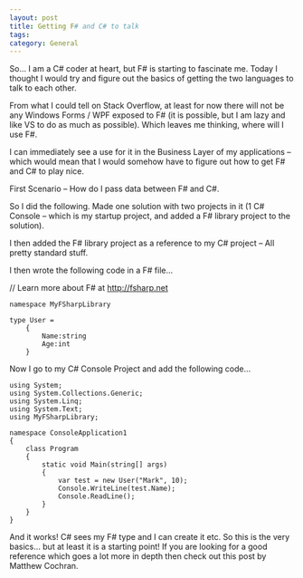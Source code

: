 ```yaml
---
layout: post
title: Getting F# and C# to talk
tags: 
category: General
---
```

So… I am a C# coder at heart, but F# is starting to fascinate me. Today I thought I would try and figure out the basics of getting the two languages to talk to each other.

From what I could tell on Stack Overflow, at least for now there will not be any Windows Forms / WPF exposed to F# (it is possible, but I am lazy and like VS to do as much as possible). Which leaves me thinking, where will I use F#.

I can immediately see a use for it in the Business Layer of my applications – which would mean that I would somehow have to figure out how to get F# and C# to play nice.

First Scenario – How do I pass data between F# and C#.

So I did the following. Made one solution with two projects in it (1 C# Console – which is my startup project, and added a F# library project to the solution).

I then added the F# library project as a reference to my C# project – All pretty standard stuff.

I then wrote the following code in a F# file…

// Learn more about F# at http://fsharp.net

~~~
namespace MyFSharpLibrary

type User =
    { 
        Name:string
        Age:int
    }
~~~

Now I go to my C# Console Project and add the following code…

~~~
using System;
using System.Collections.Generic;
using System.Linq;
using System.Text;
using MyFSharpLibrary;

namespace ConsoleApplication1
{
    class Program
    {
        static void Main(string[] args)
        {
            var test = new User("Mark", 10);
            Console.WriteLine(test.Name);
            Console.ReadLine();
        }
    }
}
~~~

And it works! C# sees my F# type and I can create it etc. So this is the very basics… but at least it is a starting point! If you are looking for a good reference which goes a lot more in depth then check out this post by Matthew Cochran.
